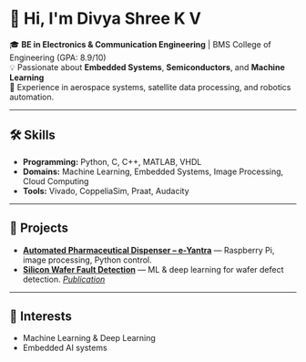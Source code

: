 # 👋 Hi, I'm Divya Shree K V

🎓 **BE in Electronics & Communication Engineering** | BMS College of Engineering (GPA: 8.9/10)  
💡 Passionate about **Embedded Systems**, **Semiconductors**, and **Machine Learning**  
🚀 Experience in aerospace systems, satellite data processing, and robotics automation.

---

## 🛠 Skills
- **Programming:** Python, C, C++, MATLAB, VHDL  
- **Domains:** Machine Learning, Embedded Systems, Image Processing, Cloud Computing  
- **Tools:** Vivado, CoppeliaSim, Praat, Audacity  

---

## 📌 Projects
- **[Automated Pharmaceutical Dispenser – e-Yantra](https://github.com/Divyashree2002/eyrc22_PB_1144)** — Raspberry Pi, image processing, Python control.  
- **[Silicon Wafer Fault Detection](https://github.com/Divya20git/Wafer-Fault-Detection-Using-AI-models)** — ML & deep learning for wafer defect detection. *[Publication](https://ijisae.org/index.php/IJISAE/article/view/5897)*


---

## 🌱 Interests
- Machine Learning & Deep Learning
- Embedded AI systems  
